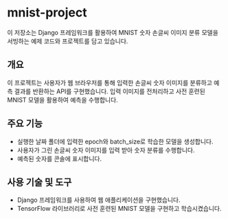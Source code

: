 # mnist-project

이 저장소는 Django 프레임워크를 활용하여 MNIST 숫자 손글씨 이미지 분류 모델을 서빙하는 예제 코드와 프로젝트를 담고 있습니다.

## 개요

이 프로젝트는 사용자가 웹 브라우저를 통해 입력한 손글씨 숫자 이미지를 분류하고 예측 결과를 반환하는 API를 구현했습니다.
입력 이미지를 전처리하고 사전 훈련된 MNIST 모델을 활용하여 예측을 수행합니다.

## 주요 기능
- 실행한 날짜 폴더에 입력한 epoch와 batch_size로 학습한 모델을 생성합니다.  
- 사용자가 그린 손글씨 숫자 이미지를 입력 받아 숫자 분류를 수행합니다.  
- 예측된 숫자를 콘솔에 표시합니다.

## 사용 기술 및 도구

- Django 프레임워크를 사용하여 웹 애플리케이션을 구현했습니다.
- TensorFlow 라이브러리로 사전 훈련된 MNIST 모델을 구현하고 학습시켰습니다.
